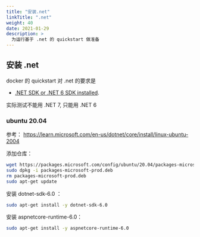 ```yaml
---
title: "安装.net"
linkTitle: ".net"
weight: 40
date: 2021-01-29
description: >
  为运行基于 .net 的 quickstart 做准备
---
```




## 安装 .net

docker 的 quickstart 对 .net 的要求是

- [.NET SDK or .NET 6 SDK installed](https://dotnet.microsoft.com/download).

实际测试不能用 .NET 7, 只能用 .NET 6

### ubuntu 20.04

参考： https://learn.microsoft.com/en-us/dotnet/core/install/linux-ubuntu-2004

添加仓库：

```bash
wget https://packages.microsoft.com/config/ubuntu/20.04/packages-microsoft-prod.deb -O packages-microsoft-prod.deb
sudo dpkg -i packages-microsoft-prod.deb
rm packages-microsoft-prod.deb
sudo apt-get update
```

安装 dotnet-sdk-6.0 ：

```bash
sudo apt-get install -y dotnet-sdk-6.0
```

安装 aspnetcore-runtime-6.0：

```bash
sudo apt-get install -y aspnetcore-runtime-6.0
```

